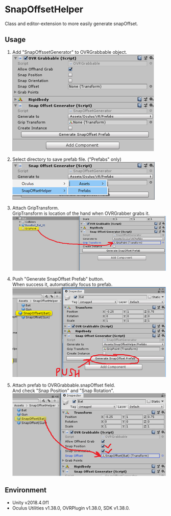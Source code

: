 # SnapOffsetHelper
Class and editor-extension to more easily generate snapOffset.

## Usage
1. Add "SnapOffssetGenerator" to OVRGrabbable object.  
![image01](https://github.com/udonba/SnapOffsetHelper/blob/images/usage_001.png)

2. Select directory to save prefab file. ("Prefabs" only)  
![image02](https://github.com/udonba/SnapOffsetHelper/blob/images/usage_002.png)

3. Attach GripTransform.   
GripTransform is location of the hand when OVRGrabber grabs it.  
![image03](https://github.com/udonba/SnapOffsetHelper/blob/images/usage_003.png)

4. Push "Generate SnapOffset Prefab" button.  
When success it, automatically focus to prefab.  
![image04](https://github.com/udonba/SnapOffsetHelper/blob/images/usage_004.png)

5. Attach prefab to OVRGrabbable.snapOffset field.  
And check "Snap Position" and "Snap Rotation".  
![image05](https://github.com/udonba/SnapOffsetHelper/blob/images/usage_005.png)

## Environment
- Unity v2018.4.0f1
- Oculus Utilities v1.38.0, OVRPlugin v1.38.0, SDK v1.38.0.
